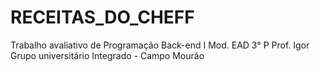 # RECEITAS_DO_CHEFF
Trabalho avaliativo de Programação Back-end I 
Mod. EAD 3° P
Prof. Igor
Grupo universitário Integrado - Campo Mourão
